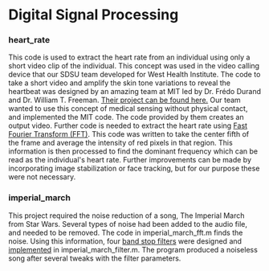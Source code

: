 # Digital Signal Processing

### heart_rate
This code is used to extract the heart rate from an individual using only a short video clip of the individual. This concept was used in the video calling device that our SDSU team developed for West Health Institute. The code to take a short video and amplify the skin tone variations to reveal the heartbeat was designed by an amazing team at MIT led by Dr. Frédo Durand and Dr. William T. Freeman. [Their project can be found here.](http://people.csail.mit.edu/mrub/vidmag/) 
Our team wanted to use this concept of medical sensing without physical contact, and implemented the MIT code. The code provided by them creates an output video. Further code is needed to extract the heart rate using [Fast Fourier Transform (FFT)](https://en.wikipedia.org/wiki/Fast_Fourier_transform). This code was written to take the center fifth of the frame and average the intensity of red pixels in that region. This information is then processed to find the dominant frequency which can be read as the individual's heart rate. Further improvements can be made by incorporating image stabilization or face tracking, but for our purpose these were not necessary.

### imperial_march
This project required the noise reduction of a song, The Imperial March from Star Wars. Several types of noise had been added to the audio file, and needed to be removed. The code in imperial_march_fft.m finds the noise. Using this information, four [band stop filters](https://en.wikipedia.org/wiki/Band-stop_filter) were designed and [implemented](http://www.mathworks.com/help/matlab/ref/filter.html) in imperial_march_filter.m. The program produced a noiseless song after several tweaks with the filter parameters. 
